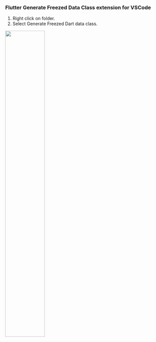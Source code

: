 ### Flutter Generate Freezed Data Class extension for VSCode

1. Right click on folder.
2. Select Generate Freezed Dart data class.

<img src="https://i.imgur.com/t1Wn0nG.png" width=50%>
